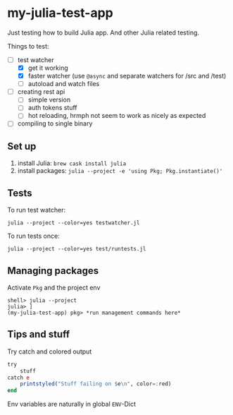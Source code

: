 # my-julia-test-app

Just testing how to build Julia app. And other Julia related testing.

Things to test:

- [ ] test watcher
  - [x] get it working
  - [x] faster watcher (use `@async` and separate watchers for /src and /test)
  - [ ] autoload and watch files

- [ ] creating rest api
  - [ ] simple version
  - [ ] auth tokens stuff
  - [ ] hot reloading, hrmph not seem to work as nicely as expected

- [ ] compiling to single binary

## Set up

1. install Julia: `brew cask install julia`
2. install packages: `julia --project -e 'using Pkg; Pkg.instantiate()'`

## Tests
To run test watcher:
```
julia --project --color=yes testwatcher.jl
```

To run tests once:
```
julia --project --color=yes test/runtests.jl
```

## Managing packages
Activate `Pkg` and the project env
```
shell> julia --project
julia> ]
(my-julia-test-app) pkg> *run management commands here*
```

## Tips and stuff

Try catch and colored output
```Julia
try
    stuff
catch e
    printstyled("Stuff failing on $e\n", color=:red)
end
```

Env variables are naturally in global `ENV`-Dict
